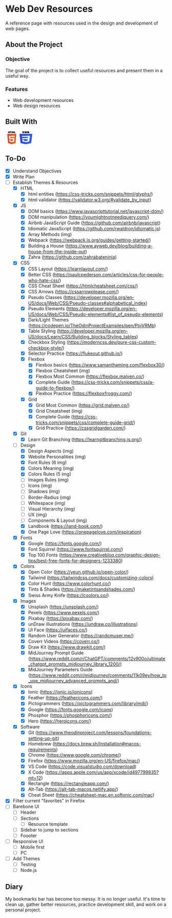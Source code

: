 # Web Dev Resources

A reference page with resources used in the design and development of web pages.

## About the Project

<!-- ### Preview

<div align='center'>
    <img src='./README/project-preview.png'>
</div>

### Live

<a href='http://google.com/'>Google</a> -->

### Objective

The goal of the project is to collect useful resources and present them in a
useful way.

### Features

- Web development resources
- Web design resources
<!-- - Add something
- Edit something
- Remove something
- Allow users to complicate dev's job -->

## Built With

<img src='./README/html5-logo.svg' style='width:40px; height: 40px' >
<img src='./README/css3-logo.svg' style='width:40px; height: 40px' >
<!-- <img src='./README/javascript-logo.svg' style='width:40px; height: 40px' > -->

## To-Do

- [x] Understand Objectives
- [x] Write Plan
- [ ] Establish Themes & Resources
  - [x] HTML
    - [x] html entities (https://css-tricks.com/snippets/html/glyphs/)
    - [x] html validator (https://validator.w3.org/#validate_by_input)
  - [x] JS
    - [x] DOM basics (https://www.javascripttutorial.net/javascript-dom/)
    - [x] DOM manipulation (https://youmightnotneedjquery.com/)
    - [x] Airbnb JavaScript Guide (https://github.com/airbnb/javascript)
    - [x] Idiomatic JavaScript (https://github.com/rwaldron/idiomatic.js)
    - [x] Array Methods (img)
    - [x] Webpack (https://webpack.js.org/guides/getting-started/)
    - [x] Building a House (https://www.ayweb.dev/blog/building-a-house-from-the-inside-out)
    - [x] Zahra (https://github.com/zahrabateninia)
  - [x] CSS
    - [x] CSS Layout (https://learnlayout.com/)
    - [x] Better CSS (https://paulcpederson.com/articles/css-for-people-who-hate-css/)
    - [x] CSS Cheat Sheet (https://htmlcheatsheet.com/css/)
    - [x] CSS Arrows (https://cssarrowplease.com/)
    - [x] Pseudo Classes (https://developer.mozilla.org/en-US/docs/Web/CSS/Pseudo-classes#alphabetical_index)
    - [x] Pseudo Elements (https://developer.mozilla.org/en-US/docs/Web/CSS/Pseudo-elements#list_of_pseudo-elements)
    - [x] Dark/Light Themes (https://codepen.io/TheOdinProjectExamples/pen/PojVRMb)
    - [x] Table Styling (https://developer.mozilla.org/en-US/docs/Learn/CSS/Building_blocks/Styling_tables)
    - [x] Checkbox Styling (https://moderncss.dev/pure-css-custom-checkbox-style/)
    - [x] Selector Practice (https://flukeout.github.io/)
    - [x] Flexbox
      - [x] Flexbox basics (https://www.samanthaming.com/flexbox30/)
      - [x] Flexbox Cheatsheet (img)
      - [x] Flexbox Most Common (https://flexbox.malven.co/)
      - [x] Complete Guide (https://css-tricks.com/snippets/css/a-guide-to-flexbox/)
      - [x] Flexbox Practice (https://flexboxfroggy.com/)
    - [x] Grid
      - [x] Grid Most Common (https://grid.malven.co/)
      - [x] Grid Cheatsheet (img)
      - [x] Complete Guide (https://css-tricks.com/snippets/css/complete-guide-grid/)
      - [x] Grid Practice (https://cssgridgarden.com/)
  - [x] Git
    - [x] Learn Git Branching (https://learngitbranching.js.org/)
  - [ ] Design
    - [x] Design Aspects (img)
    - [x] Website Personalities (img)
    - [x] Font Rules (6 img)
    - [x] Colors Meaning (img)
    - [x] Colors Rules (5 img)
    - [ ] Images Rules (img)
    - [ ] Icons (img)
    - [ ] Shadows (img)
    - [ ] Border-Radius (img)
    - [ ] Whitespace (img)
    - [ ] Visual Hierarchy (img)
    - [ ] UX (img)
    - [ ] Components & Layout (img)
    - [x] Landbook (https://land-book.com/)
    - [x] One Page Love (https://onepagelove.com/inspiration)
  - [x] Fonts
    - [x] Google (https://fonts.google.com/)
    - [x] Font Squirrel (https://www.fontsquirrel.com/)
    - [x] Top 100 Fonts (https://www.creativebloq.com/graphic-design-tips/best-free-fonts-for-designers-1233380)
  - [x] Colors
    - [x] Open Color (https://yeun.github.io/open-color/)
    - [x] Tailwind (https://tailwindcss.com/docs/customizing-colors)
    - [x] Color Hunt (https://www.colorhunt.co/)
    - [x] Tints & Shades (https://maketintsandshades.com/)
    - [x] Swiss Army Knife (https://coolors.co/)
  - [x] Images
    - [x] Unsplash (https://unsplash.com/)
    - [x] Pexels (https://www.pexels.com/)
    - [x] Pixabay (https://pixabay.com/)
    - [x] unDraw illustrations (https://undraw.co/illustrations)
    - [x] UI Face (https://uifaces.co/)
    - [x] Random User Generator (https://randomuser.me/)
    - [x] Coverr Videos (https://coverr.co/)
    - [x] Draw Kit (https://www.drawkit.com/)
    - [x] MidJourney Prompt Guide (https://www.reddit.com/r/ChatGPT/comments/12v900o/ultimate_chatgpt_prompts_midjourney_library_1200/)
    - [x] MidJourney Parameters Guide (https://www.reddit.com/r/midjourney/comments/11k09ey/how_to_use_midjourney_advanced_prompts_and/)
  - [x] Icons
    - [x] Ionic (https://ionic.io/ionicons)
    - [x] Feather (https://feathericons.com/)
    - [x] Pictogrammers (https://pictogrammers.com/library/mdi/)
    - [x] Google (https://fonts.google.com/icons)
    - [x] Phosphor (https://phosphoricons.com/)
    - [x] Hero (https://heroicons.com/)
  - [x] Software
    - [x] Git (https://www.theodinproject.com/lessons/foundations-setting-up-git)
    - [x] Homebrew (https://docs.brew.sh/Installation#macos-requirements)
    - [x] Chrome (https://www.google.com/chrome/)
    - [x] Firefox (https://www.mozilla.org/en-US/firefox/mac/)
    - [x] VS Code (https://code.visualstudio.com/download)
    - [x] X Code (https://apps.apple.com/us/app/xcode/id497799835?mt=12)
    - [x] Rectangle (https://rectangleapp.com/)
    - [x] Alt-Tab (https://alt-tab-macos.netlify.app/)
    - [x] Cheat Sheet (https://cheatsheet-mac.en.softonic.com/mac)
- [x] Filter current "favorites" in Firefox
- [ ] Barebone UI
  - [ ] Header
  - [ ] Sections
    - [ ] Resource template
  - [ ] Sidebar to jump to sections
  - [ ] Foooter
- [ ] Responsive UI
  - [ ] Mobile first
  - [ ] PC
- [ ] Add Themes
  - [ ] Testing
  - [ ] Node.js

<!-- ## Lessons & Difficulties

Some lessons learned along the way -->

## Diary

My bookmarks bar has become too messy. It is no longer useful. It's time
to clean up, gather better resources, practice development skill, and
work on a personal project.
